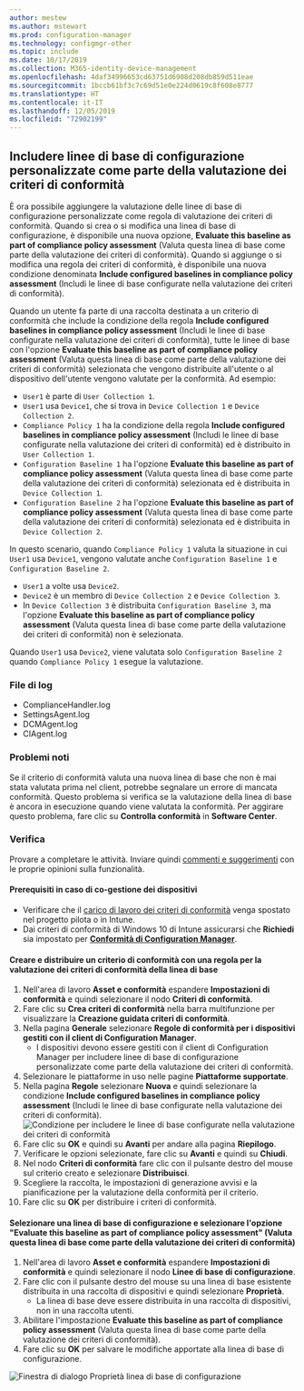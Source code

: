 ```yaml
---
author: mestew
ms.author: mstewart
ms.prod: configuration-manager
ms.technology: configmgr-other
ms.topic: include
ms.date: 10/17/2019
ms.collection: M365-identity-device-management
ms.openlocfilehash: 4daf34996653cd63751d6908d208db859d511eae
ms.sourcegitcommit: 1bccb61bf3c7c69d51e0e224d0619c8f608e8777
ms.translationtype: HT
ms.contentlocale: it-IT
ms.lasthandoff: 12/05/2019
ms.locfileid: "72902199"
---
```

## <a name="bkmk_CAbaselines"></a> Includere linee di base di configurazione personalizzate come parte della valutazione dei criteri di conformità

È ora possibile aggiungere la valutazione delle linee di base di configurazione personalizzate come regola di valutazione dei criteri di conformità. Quando si crea o si modifica una linea di base di configurazione, è disponibile una nuova opzione, **Evaluate this baseline as part of compliance policy assessment** (Valuta questa linea di base come parte della valutazione dei criteri di conformità). Quando si aggiunge o si modifica una regola dei criteri di conformità, è disponibile una nuova condizione denominata **Include configured baselines in compliance policy assessment** (Includi le linee di base configurate nella valutazione dei criteri di conformità).

Quando un utente fa parte di una raccolta destinata a un criterio di conformità che include la condizione della regola **Include configured baselines in compliance policy assessment** (Includi le linee di base configurate nella valutazione dei criteri di conformità), tutte le linee di base con l'opzione **Evaluate this baseline as part of compliance policy assessment** (Valuta questa linea di base come parte della valutazione dei criteri di conformità) selezionata che vengono distribuite all'utente o al dispositivo dell'utente vengono valutate per la conformità. Ad esempio:

- `User1` è parte di `User Collection 1`.
- `User1` usa `Device1`, che si trova in `Device Collection 1` e `Device Collection 2`.
- `Compliance Policy 1` ha la condizione della regola **Include configured baselines in compliance policy assessment** (Includi le linee di base configurate nella valutazione dei criteri di conformità) ed è distribuito in `User Collection 1`.
- `Configuration Baseline 1` ha l'opzione **Evaluate this baseline as part of compliance policy assessment** (Valuta questa linea di base come parte della valutazione dei criteri di conformità) selezionata ed è distribuita in `Device Collection 1`.
- `Configuration Baseline 2` ha l'opzione **Evaluate this baseline as part of compliance policy assessment** (Valuta questa linea di base come parte della valutazione dei criteri di conformità) selezionata ed è distribuita in `Device Collection 2`.

In questo scenario, quando `Compliance Policy 1` valuta la situazione in cui `User1` usa `Device1`, vengono valutate anche `Configuration Baseline 1` e `Configuration Baseline 2`.

- `User1` a volte usa `Device2`.
- `Device2` è un membro di `Device Collection 2` e `Device Collection 3`.
- In `Device Collection 3` è distribuita `Configuration Baseline 3`, ma l'opzione **Evaluate this baseline as part of compliance policy assessment** (Valuta questa linea di base come parte della valutazione dei criteri di conformità) non è selezionata.

Quando `User1` usa `Device2`, viene valutata solo `Configuration Baseline 2` quando `Compliance Policy 1` esegue la valutazione.

### <a name="bkmk_CA-Logs"></a> File di log

- ComplianceHandler.log
- SettingsAgent.log
- DCMAgent.log
- CIAgent.log

### <a name="known-issues"></a>Problemi noti
<!--5582516-->
Se il criterio di conformità valuta una nuova linea di base che non è mai stata valutata prima nel client, potrebbe segnalare un errore di mancata conformità. Questo problema si verifica se la valutazione della linea di base è ancora in esecuzione quando viene valutata la conformità. Per aggirare questo problema, fare clic su **Controlla conformità** in **Software Center**.

### <a name="try-it-out"></a>Verifica

Provare a completare le attività. Inviare quindi [commenti e suggerimenti](/sccm/core/understand/find-help#product-feedback) con le proprie opinioni sulla funzionalità.

#### <a name="prerequisites-when-the-devices-are-co-managed"></a>Prerequisiti in caso di co-gestione dei dispositivi

- Verificare che il [carico di lavoro dei criteri di conformità](/sccm/comanage/workloads#compliance-policies) venga spostato nel progetto pilota o in Intune.
- Dai criteri di conformità di Windows 10 di Intune assicurarsi che **Richiedi** sia impostato per [**Conformità di Configuration Manager**](https://docs.microsoft.com/intune/protect/compliance-policy-create-windows#configuration-manager-compliance).

#### <a name="create-and-deploy-a-compliance-policy-with-a-rule-for-baseline-compliance-policy-assessment"></a>Creare e distribuire un criterio di conformità con una regola per la valutazione dei criteri di conformità della linea di base

1. Nell'area di lavoro **Asset e conformità** espandere **Impostazioni di conformità** e quindi selezionare il nodo **Criteri di conformità**.
1. Fare clic su **Crea criteri di conformità** nella barra multifunzione per visualizzare la **Creazione guidata criteri di conformità**.
1. Nella pagina **Generale** selezionare **Regole di conformità per i dispositivi gestiti con il client di Configuration Manager**.
   - I dispositivi devono essere gestiti con il client di Configuration Manager per includere linee di base di configurazione personalizzate come parte della valutazione dei criteri di conformità.
1. Selezionare le piattaforme in uso nelle pagine **Piattaforme supportate**.
1. Nella pagina **Regole** selezionare **Nuova** e quindi selezionare la condizione **Include configured baselines in compliance policy assessment** (Includi le linee di base configurate nella valutazione dei criteri di conformità).
![Condizione per includere le linee di base configurate nella valutazione dei criteri di conformità](/sccm/core/get-started/2019/media/3608345-create-compliance-policy-rule.png)
1. Fare clic su **OK** e quindi su **Avanti** per andare alla pagina **Riepilogo**.
1. Verificare le opzioni selezionate, fare clic su **Avanti** e quindi su **Chiudi**.
1. Nel nodo **Criteri di conformità** fare clic con il pulsante destro del mouse sul criterio creato e selezionare **Distribuisci**.
1. Scegliere la raccolta, le impostazioni di generazione avvisi e la pianificazione per la valutazione della conformità per il criterio.
1. Fare clic su **OK** per distribuire i criteri di conformità.


#### <a name="select-a-configuration-baseline-and-check-evaluate-this-baseline-as-part-of-compliance-policy-assessment"></a>Selezionare una linea di base di configurazione e selezionare l'opzione "Evaluate this baseline as part of compliance policy assessment" (Valuta questa linea di base come parte della valutazione dei criteri di conformità)

1. Nell'area di lavoro **Asset e conformità** espandere **Impostazioni di conformità** e quindi selezionare il nodo **Linee di base di configurazione**.
1. Fare clic con il pulsante destro del mouse su una linea di base esistente distribuita in una raccolta di dispositivi e quindi selezionare **Proprietà**.
   - La linea di base deve essere distribuita in una raccolta di dispositivi, non in una raccolta utenti.
1. Abilitare l'impostazione **Evaluate this baseline as part of compliance policy assessment** (Valuta questa linea di base come parte della valutazione dei criteri di conformità).
1. Fare clic su **OK** per salvare le modifiche apportate alla linea di base di configurazione.

![Finestra di dialogo Proprietà linea di base di configurazione](/sccm/core/get-started/2019/media/3608345-configuration-baseline-properties.png)

